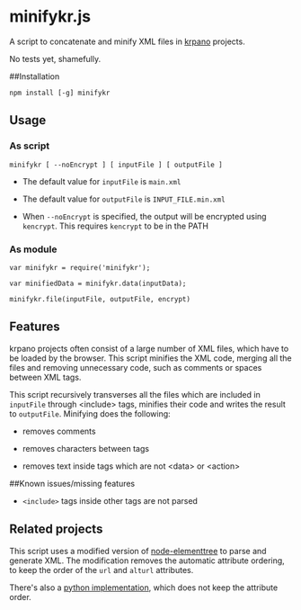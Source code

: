 minifykr.js
========

A script to concatenate and minify XML files in [krpano](http://www.krpano.com) projects. 

No tests yet, shamefully.

##Installation

`npm install [-g] minifykr`

## Usage

### As script

`minifykr [ --noEncrypt ] [ inputFile ] [ outputFile ]`

- The default value for `inputFile` is `main.xml`

- The default value for `outputFile` is `INPUT_FILE.min.xml`

- When `--noEncrypt` is specified, the output will be encrypted using `kencrypt`. This requires `kencrypt` to be in the PATH

### As module
    
    var minifykr = require('minifykr');
    
    var minifiedData = minifykr.data(inputData);
    
    minifykr.file(inputFile, outputFile, encrypt)

## Features

krpano projects often consist of a large number of XML files, which have to be loaded by the browser. This script minifies the XML code, merging all the files and removing unnecessary code, such as comments or spaces between XML tags.

This script recursively transverses all the files which are included in `inputFile` through &lt;include&gt; tags, minifies their code and writes the result to `outputFile`. Minifying does the following:

- removes comments

- removes characters between tags

- removes text inside tags which are not &lt;data&gt; or &lt;action&gt;

##Known issues/missing features

 - `<include>` tags inside other tags are not parsed

## Related projects

This script uses a modified version of [node-elementtree](https://github.com/racker/node-elementtree) to parse and generate XML. The modification removes the automatic attribute ordering, to keep the order of the `url` and `alturl` attributes.

There's also a [python implementation](https://github.com/manuelcabral/minifykr), which does not keep the attribute order.